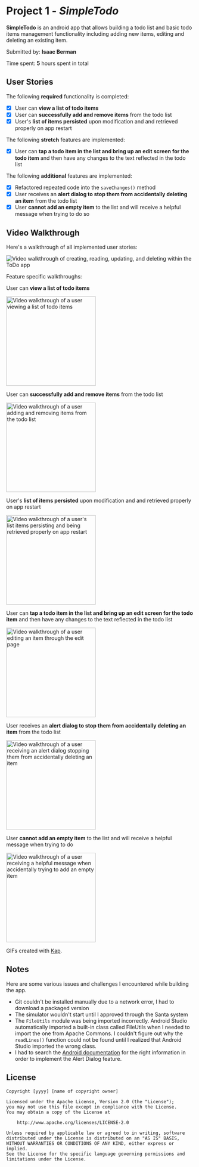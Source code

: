 # Project 1 - _SimpleTodo_

**SimpleTodo** is an android app that allows building a todo list and basic todo items management functionality including adding new items, editing and deleting an existing item.

Submitted by: **Isaac Berman**

Time spent: **5** hours spent in total

## User Stories

The following **required** functionality is completed:

- [x] User can **view a list of todo items**
- [x] User can **successfully add and remove items** from the todo list
- [x] User's **list of items persisted** upon modification and and retrieved properly on app restart

The following **stretch** features are implemented:

- [x] User can **tap a todo item in the list and bring up an edit screen for the todo item** and then have any changes to the text reflected in the todo list

The following **additional** features are implemented:

- [x] Refactored repeated code into the `saveChanges()` method
- [x] User receives an **alert dialog to stop them from accidentally deleting an item** from the todo list
- [x] User **cannot add an empty item** to the list and will receive a helpful message when trying to do so

## Video Walkthrough

Here's a walkthrough of all implemented user stories:

<img src='./full_walkthrough.gif' title='Full walkthrough of all implemented user stories' alt='Video walkthrough of creating, reading, updating, and deleting within the ToDo app' >

Feature specific walkthroughs:

User can **view a list of todo items**

<img src='./view_list.gif' title='User can view a list of todo items' width='240px' alt='Video walkthrough of a user viewing a list of todo items' />

User can **successfully add and remove items** from the todo list

<img src='./add_and_remove.gif' title='User can successfully add and remove items from the todo list' width='240px' alt='Video walkthrough of a user adding and removing items from the todo list' />

User's **list of items persisted** upon modification and and retrieved properly on app restart

<img src='./items_persist.gif' title="User's list of items persisted upon modification and retrieved properly on app restart" width='240px' alt="Video walkthrough of a user's list items persisting and being retrieved properly on app restart" />

User can **tap a todo item in the list and bring up an edit screen for the todo item** and then have any changes to the text reflected in the todo list

<img src='./edit_text.gif' title="User can tap a todo item in the list and bring up an edit screen for the todo item and then have any changes to the text reflected in the todo list" width='240px' alt="Video walkthrough of a user editing an item through the edit page" />

User receives an **alert dialog to stop them from accidentally deleting an item** from the todo list

<img src='./alert_dialog.gif' title="User receives an alert dialog to stop them from accidentally deleting an item from the todo list" width='240px' alt="Video walkthrough of a user receiving an alert dialog stopping them from accidentally deleting an item" />

User **cannot add an empty item** to the list and will receive a helpful message when trying to do

<img src='./helpful_message.gif' title="User cannot add an empty item to the list and will receive a helpful message when trying to do" width='240px' alt="Video walkthrough of a user receiving a helpful message when accidentally trying to add an empty item" />

GIFs created with [Kap](https://getkap.co/).

## Notes

Here are some various issues and challenges I encountered while building the app.
- Git couldn't be installed manually due to a network error, I had to download a packaged version
- The simulator wouldn't start until I approved through the Santa system
- The `FileUtils` module was being imported incorrectly. Android Studio automatically imported a built-in class called FileUtils when I needed to import the one from Apache Commons. I couldn't figure out why the `readLines()` function could not be found until I realized that Android Studio imported the wrong class.
- I had to search the [Android documentation](https://developer.android.com/guide/topics/ui/dialogs#java) for the right information in order to implement the Alert Dialog feature.

## License

    Copyright [yyyy] [name of copyright owner]

    Licensed under the Apache License, Version 2.0 (the "License");
    you may not use this file except in compliance with the License.
    You may obtain a copy of the License at

        http://www.apache.org/licenses/LICENSE-2.0

    Unless required by applicable law or agreed to in writing, software
    distributed under the License is distributed on an "AS IS" BASIS,
    WITHOUT WARRANTIES OR CONDITIONS OF ANY KIND, either express or implied.
    See the License for the specific language governing permissions and
    limitations under the License.
